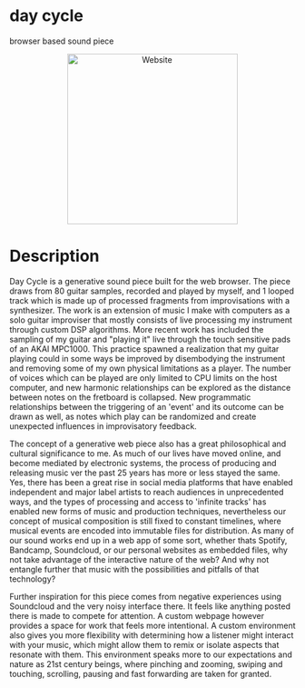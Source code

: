# day cycle
 browser based sound piece

<p align="center">
  <img src="https://github.com/tmartinez88/day-cycle/blob/main/assets/screenshot.png?raw=true" width="300" title="Website">
</p>

# Description

Day Cycle is a generative sound piece built for the web browser. The piece draws from 80 guitar samples, recorded and played by myself, and 1 looped track which is made up of processed fragments from improvisations with a  synthesizer. The work is an extension of music I make with computers as a solo guitar improviser that mostly consists of live processing my instrument through custom DSP algorithms. More recent work has included the sampling of my guitar and "playing it" live through the touch sensitive pads of an AKAI MPC1000. This practice spawned a realization that my guitar playing could in some ways be improved by disembodying the instrument and removing some of my own physical limitations as a player. The number of voices which can be played are only limited to CPU limits on the host computer, and new harmonic relationships can be explored as the distance between notes on the fretboard is collapsed. New programmatic relationships between the triggering of an 'event' and its outcome can be drawn as well, as notes which play can be randomized and create unexpected influences in improvisatory feedback.

The concept of a generative web piece also has a great philosophical and cultural significance to me. As much of our lives have moved online, and become mediated by electronic systems, the process of producing and releasing music ver the past 25 years has more or less stayed the same. Yes, there has been a great rise in social media platforms that have enabled independent and major label artists to reach audiences in unprecedented ways, and the types of processing and access to 'infinite tracks' has enabled new forms of music and production techniques, nevertheless our concept of musical composition is still fixed to constant timelines, where musical events are encoded into immutable files for distribution. As many of our sound works end up in a web app of some sort, whether thats Spotify, Bandcamp, Soundcloud, or our personal websites as embedded files, why not take advantage of the interactive nature of the web? And why not entangle further that music with the possibilities and pitfalls of that technology?

Further inspiration for this piece comes from negative experiences using Soundcloud and the very noisy interface there. It feels like anything posted there is made to compete for attention. A custom webpage however provides a space for work that feels more intentional. A custom environment also gives you more flexibility with determining how a listener might interact with your music, which might allow them to remix or isolate aspects that resonate with them. This environment speaks more to our expectations and nature as 21st century beings, where pinching and zooming, swiping and touching, scrolling, pausing and fast forwarding are taken for granted. 
